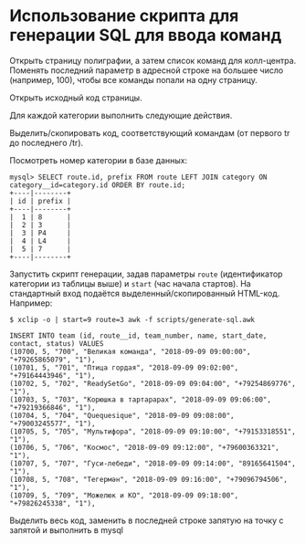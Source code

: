 # Использование скрипта для генерации SQL для ввода команд

Открыть страницу полиграфии, а затем список команд для колл-центра. Поменять последний параметр в адресной строке на большее число (например, 100), чтобы все команды попали на одну страницу.

Открыть исходный код страницы.

Для каждой категории выполнить следующие действия.

Выделить/скопировать код, соответствующий командам (от первого tr до последнего /tr).

Посмотреть номер категории в базе данных:

~~~
mysql> SELECT route.id, prefix FROM route LEFT JOIN category ON category__id=category.id ORDER BY route.id;
+----|--------+
| id | prefix |
+----|--------+
|  1 | 8      |
|  2 | 3      |
|  3 | P4     |
|  4 | L4     |
|  5 | 7      |
+----|--------+
~~~

Запустить скрипт генерации, задав параметры `route` (идентификатор категории из таблицы выше) и `start` (час начала стартов). На стандартный вход подаётся выделенный/скопированный HTML-код. Например:

~~~
$ xclip -o | start=9 route=3 awk -f scripts/generate-sql.awk

INSERT INTO team (id, route__id, team_number, name, start_date, contact, status) VALUES
(10700, 5, "700", "Великая команда", "2018-09-09 09:00:00", "+79265865079", "1"), 
(10701, 5, "701", "Птица гордая", "2018-09-09 09:02:00", "+79164443946", "1"), 
(10702, 5, "702", "ReadySetGo", "2018-09-09 09:04:00", "+79254869776", "1"), 
(10703, 5, "703", "Корюшка в тартарарах", "2018-09-09 09:06:00", "+79219366846", "1"), 
(10704, 5, "704", "Quequesique", "2018-09-09 09:08:00", "+79003245577", "1"), 
(10705, 5, "705", "Мультифора", "2018-09-09 09:10:00", "+79153318551", "1"), 
(10706, 5, "706", "Космос", "2018-09-09 09:12:00", "+79600363321‬", "1"), 
(10707, 5, "707", "Гуси-лебеди", "2018-09-09 09:14:00", "89165641504", "1"), 
(10708, 5, "708", "Тегермән", "2018-09-09 09:16:00", "+79096794506", "1"), 
(10709, 5, "709", "Можелюк и КО", "2018-09-09 09:18:00", "+79826245338", "1"),
~~~

Выделить весь код, заменить в последней строке запятую на точку с запятой и выполнить в mysql


